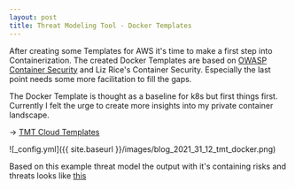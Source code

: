 ```yaml
---
layout: post
title: Threat Modeling Tool - Docker Templates
---
```


After creating some Templates for AWS it's time to make a first step into Containerization. The created Docker Templates are based on [OWASP Container Security](https://github.com/OWASP/Docker-Security) and Liz Rice's Container Security. Especially the last point needs some more facilitation to fill the gaps.

The Docker Template is thought as a baseline for k8s but first things first. Currently I felt the urge to create more insights into my private container landscape.

-> [TMT Cloud Templates](https://github.com/BenjiTrapp/tmt-cloud-templates)

![_config.yml]({{ site.baseurl }}/images/blog_2021_31_12_tmt_docker.png)

Based on this example threat model the output with it's containing risks and threats looks like [this](/assets/posts/docker_full_report.htm)
